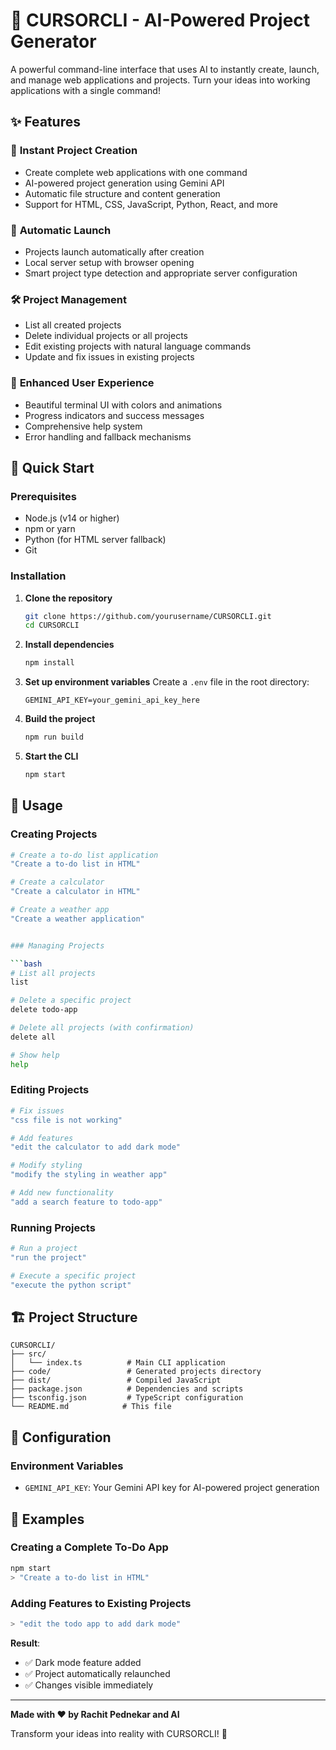 # 🚀 CURSORCLI - AI-Powered Project Generator

A powerful command-line interface that uses AI to instantly create, launch, and manage web applications and projects. Turn your ideas into working applications with a single command!

## ✨ Features

### 🎯 **Instant Project Creation**
- Create complete web applications with one command
- AI-powered project generation using Gemini API
- Automatic file structure and content generation
- Support for HTML, CSS, JavaScript, Python, React, and more

### 🚀 **Automatic Launch**
- Projects launch automatically after creation
- Local server setup with browser opening
- Smart project type detection and appropriate server configuration

### 🛠️ **Project Management**
- List all created projects
- Delete individual projects or all projects
- Edit existing projects with natural language commands
- Update and fix issues in existing projects

### 🎨 **Enhanced User Experience**
- Beautiful terminal UI with colors and animations
- Progress indicators and success messages
- Comprehensive help system
- Error handling and fallback mechanisms

## 🚀 Quick Start

### Prerequisites
- Node.js (v14 or higher)
- npm or yarn
- Python (for HTML server fallback)
- Git

### Installation

1. **Clone the repository**
   ```bash
   git clone https://github.com/yourusername/CURSORCLI.git
   cd CURSORCLI
   ```

2. **Install dependencies**
   ```bash
   npm install
   ```

3. **Set up environment variables**
   Create a `.env` file in the root directory:
   ```env
   GEMINI_API_KEY=your_gemini_api_key_here
   ```

4. **Build the project**
   ```bash
   npm run build
   ```

5. **Start the CLI**
   ```bash
   npm start
   ```

## 📖 Usage

### Creating Projects

```bash
# Create a to-do list application
"Create a to-do list in HTML"

# Create a calculator
"Create a calculator in HTML"

# Create a weather app
"Create a weather application"


### Managing Projects

```bash
# List all projects
list

# Delete a specific project
delete todo-app

# Delete all projects (with confirmation)
delete all

# Show help
help
```

### Editing Projects

```bash
# Fix issues
"css file is not working"

# Add features
"edit the calculator to add dark mode"

# Modify styling
"modify the styling in weather app"

# Add new functionality
"add a search feature to todo-app"
```

### Running Projects

```bash
# Run a project
"run the project"

# Execute a specific project
"execute the python script"
```

## 🏗️ Project Structure

```
CURSORCLI/
├── src/
│   └── index.ts          # Main CLI application
├── code/                 # Generated projects directory
├── dist/                 # Compiled JavaScript
├── package.json          # Dependencies and scripts
├── tsconfig.json         # TypeScript configuration
└── README.md            # This file
```

## 🔧 Configuration

### Environment Variables

- `GEMINI_API_KEY`: Your Gemini API key for AI-powered project generation


## 🎯 Examples

### Creating a Complete To-Do App

```bash
npm start
> "Create a to-do list in HTML"
```
### Adding Features to Existing Projects

```bash
> "edit the todo app to add dark mode"
```

**Result**:
- ✅ Dark mode feature added
- ✅ Project automatically relaunched
- ✅ Changes visible immediately

---

**Made with ❤️ by Rachit Pednekar and AI**

Transform your ideas into reality with CURSORCLI! 🚀 
